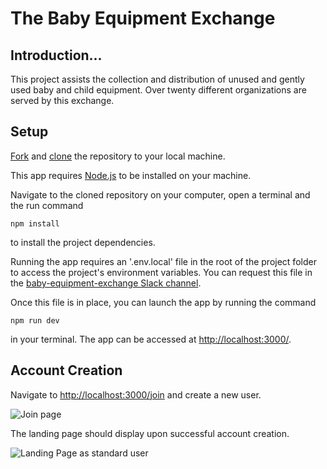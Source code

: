 # The Baby Equipment Exchange

## Introduction...

This project assists the collection and distribution of unused and gently used baby and child equipment. Over twenty different organizations are served by this exchange.

## Setup

[Fork](https://docs.github.com/en/pull-requests/collaborating-with-pull-requests/working-with-forks/fork-a-repo) and [clone](https://docs.github.com/en/pull-requests/collaborating-with-pull-requests/working-with-forks/fork-a-repo#cloning-your-forked-repository) the repository to your local machine.

This app requires [Node.js](https://nodejs.org/en) to be installed on your machine.

Navigate to the cloned repository on your computer, open a terminal and the run command

```
npm install
```

to install the project dependencies.

Running the app requires an '.env.local' file in the root of the project folder to access the project's environment variables. You can request this file in the [baby-equipment-exchange Slack channel](https://codeforbtv.slack.com/archives/C04HA6P9Z2R).

Once this file is in place, you can launch the app by running the command

```
npm run dev
```

in your terminal. The app can be accessed at [http://localhost:3000/](http://localhost:3000/).

## Account Creation

Navigate to [http://localhost:3000/join](http://localhost:3000/join) and create a new user.

![Join page](https://raw.githubusercontent.com/codeforbtv/baby-equipment-exchange/main/docs/images/account_creation_1.png)

The landing page should display upon successful account creation.

![Landing Page as standard user](https://raw.githubusercontent.com/codeforbtv/baby-equipment-exchange/main/docs/images/account_creation_1_5.png)

